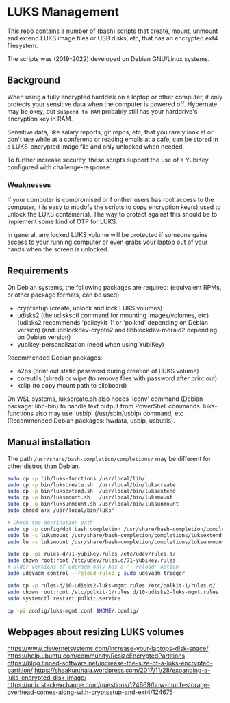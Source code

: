 # LUKS Management

This repo contains a number of (bash) scripts that create, mount, unmount
and extend LUKS image files or USB disks, etc, that has an encrypted
ext4 filesystem.

The scripts was (2019-2022) developed on Debian GNU/Linux systems.

## Background

When using a fully encrypted harddisk on a loptop or other computer,
it only protects your sensitive data when the computer is powered off.
Hybernate may be okey, but `suspend to RAM` probably still has your
harddrive's encryption key in RAM.

Sensitive data, like salary reports, git repos, etc, that you rarely look
at or don't use while at a conferenc or reading emails at a cafe, can
be stored in a LUKS-encrypted image file and only unlocked when needed.

To further increase security, these scripts support the use of a YubiKey
configured with challenge-response.

### Weaknesses

If your computer is compromised or f onther users has root access to the
computer, it is easy to modofy the scripts to copy encryption key(s) used
to unlock the LUKS container(s). The way to protect against this should be
to implement some kind of OTP for LUKS.

In general, any locked LUKS volume will be protected if someone gains
access to your running computer or even grabs your laptop out of your
hands when the screen is unlocked.

## Requirements

On Debian systems, the following packages are required:
(equivalent RPMs, or other package formats, can be used)
- cryptsetup (create, unlock and lock LUKS volumes)
- udisks2 (the udisksctl command for mounting images/volumes, etc)
  (udisks2 recommends 'policykit-1' or 'polkitd' depending on Debian version)
  (and libblockdev-crypto2 and libblockdev-mdraid2 depending on Debian version)
- yubikey-personalization (need when using YubiKey)

Recommended Debian packages:
- a2ps (print out static password during creation of LUKS volume)
- coreutils (shred) or wipe (to remove files with password after print out)
- xclip (to copy mount path to clipboard)

On WSL systems, lukscreate.sh also needs 'iconv' command (Debian package: libc-bin)
to handle text output from PowerShell commands.
luks-functions also may use 'usbip' (/usr/sbin/usbip) command, etc
(Recommended Debian packages: hwdata, usbip, usbutils).

## Manual installation
The path `/usr/share/bash-completion/completions/` may be different for
other distros than Debian.

```bash
sudo cp -p lib/luks-functions /usr/local/lib/
sudo cp -p bin/lukscreate.sh  /usr/local/bin/lukscreate
sudo cp -p bin/luksextend.sh  /usr/local/bin/luksextend
sudo cp -p bin/luksmount.sh   /usr/local/bin/luksmount
sudo cp -p bin/luksunmount.sh /usr/local/bin/luksunmount
sudo chmod a+x /usr/local/bin/luks*

# Check the destination path
sudo cp -p config/dot.bash_completion /usr/share/bash-completion/completions/luksmount
sudo ln -s luksmount /usr/share/bash-completion/completions/luksextend
sudo ln -s luksmount /usr/share/bash-completion/completions/luksunmount

sudo cp -pi rules-d/71-yubikey.rules /etc/udev/rules.d/
sudo chown root:root /etc/udev/rules.d/71-yubikey.rules
# Older versions of udevadm only has a '--reload' option
sudo udevadm control --reload-rules ; sudo udevadm trigger

sudo cp -p rules-d/10-udisks2-luks-mgmt.rules /etc/polkit-1/rules.d/
sudo chown root:root /etc/polkit-1/rules.d/10-udisks2-luks-mgmt.rules
sudo systemctl restart polkit.service

cp -pi config/luks-mgmt.conf $HOME/.config/
```

## Webpages about resizing LUKS volumes

https://www.clevernetsystems.com/increase-your-laptops-disk-space/
https://help.ubuntu.com/community/ResizeEncryptedPartitions
https://blog.tinned-software.net/increase-the-size-of-a-luks-encrypted-partition/
https://shaakunthala.wordpress.com/2017/11/28/expanding-a-luks-encrypted-disk-image/
https://unix.stackexchange.com/questions/124669/how-much-storage-overhead-comes-along-with-cryptsetup-and-ext4/124675

